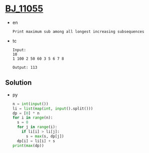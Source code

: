 # [BJ_11055](https://acmicpc.net/problem/11055)

* en

  ```en
  Print maximum sub among all longest increasing subsequences
  ```

* tc

  ```tc
  Input:
  10
  1 100 2 50 60 3 5 6 7 8

  Output: 113
  ```

## Solution

* py

  ```py
  n = int(input())
  li = list(map(int, input().split()))
  dp = [0] * n
  for i in range(n):
    s = 0
    for j in range(i):
      if li[i] > li[j]:
        s = max(s, dp[j])
    dp[i] = li[i] + s
  print(max(dp))
  ```
